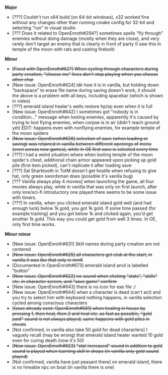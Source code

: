 **Major**

- [???] Couldn't run x64 build (on 64-bit windows), x32 worked fine without any changes other than running cmake config for 32-bit and selecting "run" in visual studio
- [??? Does it related to OpenEnroth#294?] sometimes spells "fly through" enemies without doing damage (mostly when they are close), and very rarely don't target an enemy that is clearly in front of party (I saw this in temple of the moon with rats and casting firebolt)
 
**Minor**

- ~~[Fixed with OpenEnroth#627] When cycling through characters during party creation, "choose me" lines don't stop playing when you choose other char~~
- [New issue: OpenEnroth#624] idk how it is in vanilla, but holding down "backspace" to erase file name during saving doesn't work, it should the above is a problem with all keys, including spacebar (which is shown in video)
- [???] emerald island healer's wells restore hp/sp even when it is full
- [New issue: OpenEnroth#642] I sometimes got "nobody is in condition..." message when looting enemies, apparently it's caused by trying to loot flying enemies, when corpse is in air (didn't reach ground yet) EDIT: happens even with nonflying enemies, for example temple of the moon spiders
- ~~[New issue: OpenEnroth#626] selection of save (when loading or saving) was retained in vanilla between different openings of menu (even across new games), while in OE first save is selected every time~~
- [???] I had a weird situation where when looting temple of the moon spider's chest, additional chain armor appeared upon picking up gold pile (first item picked), can't replicate it after loading save
- [???] Sal Sharktooth in TotM doesn't get hostile when refusing to give hat, only green swordsman does (possible it's vanilla bug)
- [??? Vanilla always play 4 movies] when launching the game, all four movies always play, while in vanilla that was only on first launch, after only lore/sci-fi introductory one played there seems to be some issue with timers.
- [???] In vanilla, when you clicked emerald island gold well (and had enough luck) below 1k gold, you got 1k gold. If some time passed (for example training) and you got below 1k and clicked again, you'd get another 1k gold. This way you could get gold from well 3 times. In OE, only first time works.
 
**Minor minor**

- [New issue: OpenEnroth#631] Skill names during party creation are not centered
- ~~[New issue: OpenEnroth#625] all characters get club at the start, in vanilla it was like that only in mm6~~
- [Documented in OpenEnroth#673] emerald island anvil is labelled "button"
- ~~[New issue: OpenEnroth#622] no sound when clicking "stats", "skills" etc. in character screen, and "save game" confirm~~
- [New issue: OpenEnroth#643] there is no icon for exe file :/
- [New issue: OpenEnroth#644] when a character is dead (can't act) and you try to select him with keyboard nothing happens, in vanilla selection cycled among conscious characters
- ~~[Issue already exist: OpenEnroth#581] when healing in house by pressing 1, then heal, then 2 and heal etc. as fast as possible, "gold paid" sound is not always played, same happens with gold piles in chests~~
- [Not confirmed, in vanilla also take 50 gold for dead characters] I vaguely recall (may be wrong) that emerald island healer wanted 10 gold even for curing death (now it's 50)
- ~~[New issue: OpenEnroth#623] "stat increased" sound in addition to gold sound is played when learning skill in shops (in vanilla only gold sound played)~~
- [Not confirmed, vanilla have just peasant there] on emerald island, there is no hireable npc on boat (in vanilla there is one)

